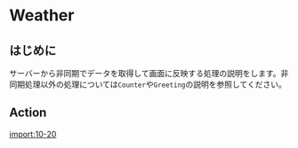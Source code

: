 # Weather

## はじめに
サーバーから非同期でデータを取得して画面に反映する処理の説明をします。非同期処理以外の処理については`Counter`や`Greeting`の説明を参照してください。

## Action

[import:10-20](../../examples/weather/js/actions/ActionCreator.js)